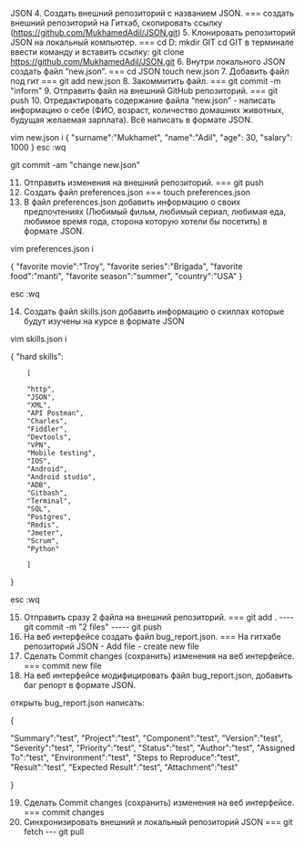    JSON
 4. Создать внешний репозиторий c названием JSON.     ===     создать внешний репозиторий на Гитхаб, скопировать ссылку (https://github.com/MukhamedAdil/JSON.git)
 5. Клонировать репозиторий JSON на локальный компьютер.   ===   cd D:     mkdir GIT     cd GIT     в терминале ввести команду и вставить ссылку: git clone https://github.com/MukhamedAdil/JSON.git
 6. Внутри локального JSON создать файл “new.json”.   ===  cd JSON     touch new.json
 7. Добавить файл под гит    ===     git add new.json
 8. Закоммитить файл.   ===    git commit -m "inform"
 9. Отправить файл на внешний GitHub репозиторий.    ===   git push
 10. Отредактировать содержание файла “new.json” - написать информацию о себе (ФИО, возраст, количество домашних животных, будущая желаемая зарплата). Всё написать в формате JSON.   
   

vim new.json
    i 
{
	"surname":"Mukhamet",
	"name":"Adil",
	"age": 30,
	"salary": 1000
}
esc :wq

git commit -am "change new.json"


 11. Отправить изменения на внешний репозиторий.   ===    git push
 12. Создать файл preferences.json    ===    touch preferences.json
 13. В файл preferences.json добавить информацию о своих предпочтениях (Любимый фильм, любимый сериал, любимая еда, любимое время года, сторона которую хотели бы посетить) в формате JSON.

vim preferences.json     i  

{
	"favorite movie":"Troy",
	"favorite series":"Brigada",
	"favorite food":"manti",
	"favorite season":"summer",
	"country":"USA"
}

esc :wq


 14. Создать файл skills.json добавить информацию о скиллах которые будут изучены на курсе в формате JSON

vim skills.json    i

{
        "hard skills":

        [

        "http",
        "JSON",
        "XML",
        "API Postman",
        "Charles",
        "Fiddler",
        "Devtools",
        "VPN",
        "Mobile testing",
        "IOS",
        "Android",
        "Android studio",
        "ADB",
        "Gitbash",
        "Terminal",
        "SQL",
        "Postgres",
        "Redis",
        "Jmeter",
        "Scrum",
        "Python"

        ]

}

esc :wq



 15. Отправить сразу 2 файла на внешний репозиторий.    ===    git add .  ---- git commit -m "2 files"  ----- git push
 16. На веб интерфейсе создать файл bug_report.json.    ===    На гитхабе репозиторий JSON - Add file - create new file
 17. Сделать Commit changes (сохранить) изменения на веб интерфейсе.   ===    commit new file
 18. На веб интерфейсе модифицировать файл bug_report.json, добавить баг репорт в формате JSON. 

открыть bug_report.json
написать:

{
  
"Summary":"test",
"Project":"test",
"Component":"test",
"Version":"test",
"Severity":"test",
"Priority":"test",
"Status":"test",
"Author":"test",
"Assigned To":"test",
"Environment":"test",
"Steps to Reproduce":"test",
"Result":"test",
"Expected Result":"test",
"Attachment":"test"

}



 19. Сделать Commit changes (сохранить) изменения на веб интерфейсе.   ===    commit changes
 20. Синхронизировать внешний и локальный репозиторий JSON   ===   git fetch   ---   git pull